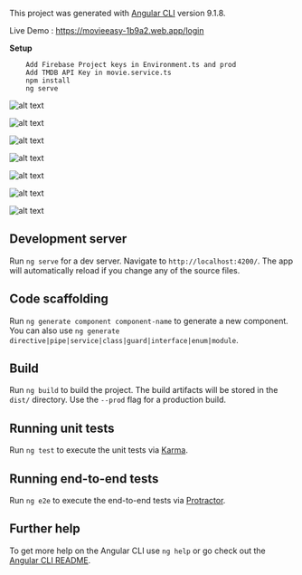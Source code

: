This project was generated with [Angular CLI](https://github.com/angular/angular-cli) version 9.1.8.


Live Demo : https://movieeasy-1b9a2.web.app/login

<b>Setup</b>

        Add Firebase Project keys in Environment.ts and prod
        Add TMDB API Key in movie.service.ts
        npm install
        ng serve
        
![alt text](http://www.mediafire.com/convkey/1285/rrjnnwfxmvj8dqozg.jpg?size_id=a)

![alt text](http://www.mediafire.com/convkey/1649/t3f6w8fiz2m8bjyzg.jpg?size_id=a)

![alt text](http://www.mediafire.com/convkey/8ada/pzrzmg0obmhoaqdzg.jpg?size_id=a)

![alt text](http://www.mediafire.com/convkey/8df3/54uzbfu61wlnfl3zg.jpg?size_id=a)

![alt text](http://www.mediafire.com/convkey/7e36/sgmrmqtbv4rcfjxzg.jpg?size_id=a)

![alt text](http://www.mediafire.com/convkey/4bda/taiguno9mzdt7znzg.jpg?size_id=a)

![alt text](http://www.mediafire.com/convkey/a041/d385mxq6l6o99bgzg.jpg?size_id=a)

## Development server

Run `ng serve` for a dev server. Navigate to `http://localhost:4200/`. The app will automatically reload if you change any of the source files.

## Code scaffolding

Run `ng generate component component-name` to generate a new component. You can also use `ng generate directive|pipe|service|class|guard|interface|enum|module`.

## Build

Run `ng build` to build the project. The build artifacts will be stored in the `dist/` directory. Use the `--prod` flag for a production build.

## Running unit tests

Run `ng test` to execute the unit tests via [Karma](https://karma-runner.github.io).

## Running end-to-end tests

Run `ng e2e` to execute the end-to-end tests via [Protractor](http://www.protractortest.org/).

## Further help

To get more help on the Angular CLI use `ng help` or go check out the [Angular CLI README](https://github.com/angular/angular-cli/blob/master/README.md).
